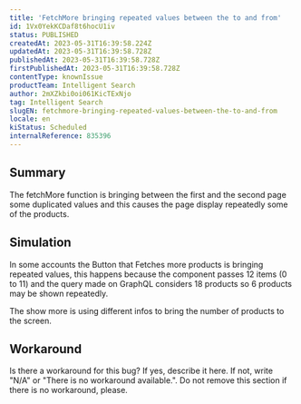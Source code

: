 ```yaml
---
title: 'FetchMore bringing repeated values between the to and from'
id: 1Vx0YekKCDaf8t6hocU1iv
status: PUBLISHED
createdAt: 2023-05-31T16:39:58.224Z
updatedAt: 2023-05-31T16:39:58.728Z
publishedAt: 2023-05-31T16:39:58.728Z
firstPublishedAt: 2023-05-31T16:39:58.728Z
contentType: knownIssue
productTeam: Intelligent Search
author: 2mXZkbi0oi061KicTExNjo
tag: Intelligent Search
slugEN: fetchmore-bringing-repeated-values-between-the-to-and-from
locale: en
kiStatus: Scheduled
internalReference: 835396
---
```


## Summary


The fetchMore function is bringing between the first and the second page some duplicated values and this causes the page display repeatedly some of the products.


##

## Simulation



In some accounts the Button that Fetches more products is bringing repeated values, this happens because the component passes 12 items (0 to 11) and the query made on GraphQL considers 18 products so 6 products may be shown repeatedly.

The show more is using different infos to bring the number of products to the screen.


##

## Workaround


Is there a workaround for this bug? If yes, describe it here. If not, write "N/A" or "There is no workaround available.". Do not remove this section if there is no workaround, please.





